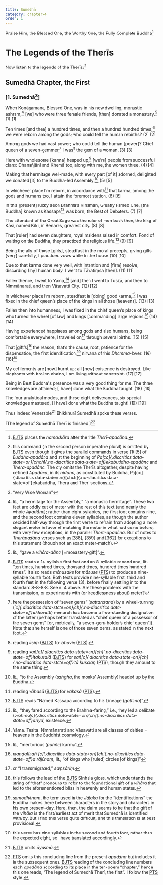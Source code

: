 ```yaml
---
title: Sumedhā
category: chapter-4
order: 1
---
```


Praise Him, the Blessed One, the Worthy One, the Fully Complete Buddha[^1]

# The Legends of the Therīs

Now listen to the legends of the Therīs:[^2]

## Sumedhā Chapter, the First

### \[1. Sumedhā[^3]\]

When Koṇāgamana, Blessed One,
was in his new dwelling, monastic ashram,[^4]
\[we\] who were three female friends, \[then\]
donated a monastery.[^5] (1) \[1\]

Ten times \[and then\] a hundred times,
and then a hundred hundred times,[^6]
we were reborn among the gods;
who could tell the human rebirths? (2) \[2\]

Among gods we had vast power;
who could tell the human \[power\]?
Chief queen of a seven-gemmer,[^7]
I was[^8] the gem of a woman. (3) \[3\]

Here with wholesome \[karma\] heaped up,[^9]
\[we’re\] people from successful clans:
Dhanañjānī and Khemā too,
along with me, the women three. (4) \[4\]

Making that hermitage well-made,
with every part \[of it\] adorned,
delighted we donated \[it\]
to the Buddha-led Assembly.[^10] (5) \[5\]

In whichever place I’m reborn,
in accordance with[^11] that karma,
among the gods and humans too,
I attain the foremost station. (6) \[6\]

In this \[present\] lucky aeon
Brahma’s Kinsman, Greatly Famed One,
\[the Buddha\] known as Kassapa[^12]
was born, the Best of Debaters. (7) \[7\]

The attendant of the Great Sage
was the ruler of men back then,
the king of Kāsi, named Kiki,
in Benares, greatest city. (8) \[8\]

That \[ruler\] had seven daughters,
royal maidens raised in comfort.
Fond of waiting on the Buddha,
they practiced the religious life.[^13] (9) \[9\]

Being the ally of those \[girls\],
steadfast in the moral precepts,
giving gifts \[very\] carefully,
I practiced vows while in the house.(10) \[10\]

Due to that karma done very well,
with intention and \[firm\] resolve,
discarding \[my\] human body,
I went to Tāvatiṃsa \[then\]. (11) \[11\]

Fallen thence, I went to Yāma,[^14]
\[and\] then I went to Tusitā,
and then to Nimmānarati,
and then Vāsavatti City. (12) \[12\]

In whichever place I’m reborn,
steadfast in \[doing\] good karma,[^15]
I was fixed in the chief queen’s place
of the kings in all those \[heavens\]. (13) \[13\]

Fallen then into humanness,
I was fixed in the chief queen’s place
of kings who turned the wheel \[of law\]
and kings \[commanding\] large regions.[^16] (14) \[14\]

Having experienced happiness
among gods and also humans,
being comfortable everywhere,
I traveled on[^17] through several births. (15) \[15\]

That \[gift’s\][^18] the reason, that’s the cause,
root, patience for the dispensation,
the first identification,[^19]
nirvana of this *Dhamma*-lover. (16) \[16\][^20]

My defilements are \[now\] burnt up;
all \[new\] existence is destroyed.
Like elephants with broken chains,
I am living without constraint. (17) \[17\]

Being in Best Buddha's presence
was a very good thing for me.
The three knowledges are attained;
\[I have\] done what the Buddha taught! (18) \[18\]

The four analytical modes,
and these eight deliverances,
six special knowledges mastered,
\[I have\] done what the Buddha taught! (19) \[19\]

Thus indeed Venerable[^21] Bhikkhunī Sumedhā spoke these verses.

\[The legend of Sumedhā Therī is finished.\][^22]

[^1]: <abbr title="Buddha Jayanthi Tripitaka Series">BJTS</abbr> places the *namaskāra* after the title *Therī-apadāna*.

[^2]: this command (in the second person imperative plural) is omitted by <abbr title="Buddha Jayanthi Tripitaka Series">BJTS</abbr> even though it gives the parallel commands in verse (1) \[5\] of *Buddha-apadāna* and at the beginning of *Pa[cc]{.diacritics data-state=on}[chch]{.no-diacritics data-state=off}ekabuddha-apadāna* and *Thera-apadāna*. The cty omits the Therīs altogether, despite having defined *Apadāna*, in its *nidāna*, as constituted by Buddha, Pa[cc]{.diacritics data-state=on}[chch]{.no-diacritics data-state=off}ekabuddha, Thera and Therī sections.

[^3]: “Very Wise Woman”

[^4]: lit., “a hermitage for the Assembly,” “a monastic hermitage”. These two feet are oddly out of meter with the rest of this text (and nearly the whole *Apadāna*); rather than eight syllables, the first foot contains nine, and the second foot contains eleven syllables, as though the author decided half-way through the first verse to refrain from adopting a more elegant meter in favor of matching the meter in what had come before, with very few exceptions, in the parallel *Thera-apadāna*. But cf notes to *Therāpadāna* verses such as\[288\], \[359\] and \[362\] for exceptions to this statement (though not an exact meter-match).

[^5]: lit., “gave a *vihāra*-*dāna* \[=monastery-gift\]”.

[^6]: <abbr title="Buddha Jayanthi Tripitaka Series">BJTS</abbr> reads a 14-syllable first foot and an 8-syllable second one, lit., “ten times, hundred times, thousand times, hundred times hundred times”. It also reads *mānusake* for *mānuse* (<abbr title="Pali Text Society">PTS</abbr>) to produce a nine-syllable fourth foot. Both texts provide nine-syllable first, third and fourth feet in the following verse (3), before finally settling in to the standard 8-8-8-8. See n. 4 above. Are these problems with the transmission, or experiments with (or heedlessness about) meter?

[^7]: here the possession of “seven gems” (*sattaratana*) by a wheel-turning (*[c]{.diacritics data-state=on}[ch]{.no-diacritics data-state=off}akkavatti*) monarch has become a free-standing designation of the latter (perhaps better translated as “chief queen of a possessor of the seven gems” \[or, metrically, “a seven-gem-holder’s chief queen”\]). Note that she herself is one of those seven gems, as stated in the next foot.

[^8]: reading *āsiṃ* (<abbr title="Buddha Jayanthi Tripitaka Series">BJTS</abbr>) for *bhaviŋ* (<abbr title="Pali Text Society">PTS</abbr>).

[^9]: reading *sañ[c]{.diacritics data-state=on}[ch]{.no-diacritics data-state=off}itakusalā* (<abbr title="Buddha Jayanthi Tripitaka Series">BJTS</abbr>) for *sañ[c]{.diacritics data-state=on}[ch]{.no-diacritics data-state=off}itā kusalaŋ* (<abbr title="Pali Text Society">PTS</abbr>), though they amount to the same thing.

[^10]: lit., “to the Assembly (*saṅgha*, the monks’ Assembly) headed up by the Buddha.

[^11]: reading *vāhasā* (<abbr title="Buddha Jayanthi Tripitaka Series">BJTS</abbr>) for *vahasā* (<abbr title="Pali Text Society">PTS</abbr>).

[^12]: <abbr title="Buddha Jayanthi Tripitaka Series">BJTS</abbr> reads “Named Kassapa according to his Lineage (*gottena*)”

[^13]: lit., “they fared according to the Brahma-faring,” i.e., they led a celibate (*brahma[c]{.diacritics data-state=on}[ch]{.no-diacritics data-state=off}ariya*) existence.

[^14]: Yāma, Tusita, Nimmānarati and Vāsavatti are all classes of deities = heavens in the Buddhist cosmology.

[^15]: lit., “meritorious (*puñña*) karma”.

[^16]: *maṇḍalīnañ [c]{.diacritics data-state=on}[ch]{.no-diacritics data-state=off}a rājūnaṃ*, lit., “of kings who \[ruled\] circles \[of kings\]”

[^17]: or “I transmigrated,” *saṃsāriṃ*.

[^18]: this follows the lead of the <abbr title="Buddha Jayanthi Tripitaka Series">BJTS</abbr> SInhala gloss, which understands the string of “that” pronouns to refer to the foundational gift of a *vihāra* that led to the aforementioned bliss in heavenly and human states.

[^19]: *samodhānaṃ*, the term used in the *Jātaka* for the “identifications” the Buddha makes there between characters in the story and characters in his own present-day. Here, then, the claim seems to be that the gift of the *vihāra* is the first/earliest act of merit that Sumedhā is identified with/by. But I find this verse quite difficult, and this translation is at best provisional.

[^20]: this verse has nine syllables in the second and fourth foot, rather than the expected eight, so I have translated accordingly.

[^21]: <abbr title="Buddha Jayanthi Tripitaka Series">BJTS</abbr> omits *āyasmā*.

[^22]: <abbr title="Pali Text Society">PTS</abbr> omits this concluding line from the present *apadāna* but includes it in the subsequent ones. <abbr title="Buddha Jayanthi Tripitaka Series">BJTS</abbr> reading of the concluding line numbers each *apadāna* according to its place in the ten-poem “chapter,” hence this one reads, “The legend of Sumedhā Therī, the first”. I follow the <abbr title="Pali Text Society">PTS</abbr> style.
